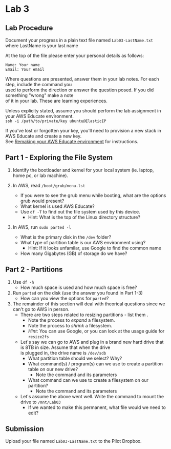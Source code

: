 # Lab 3

## Lab Procedure
Document your progress in a plain text file named `Lab03-LastName.txt`  
where LastName is your last name

At the top of the file please enter your personal details as follows:
```
Name: Your name
Email: Your email

```

Where questions are presented, answer them in your lab notes.  For each step, include the command you  
used to perform the direction or answer the question posed.  If you did something "wrong" make a note  
of it in your lab.  These are learning experiences.

Unless explicity stated, assume you should perform the lab assignment in your AWS Educate environment.  
`ssh -i /path/to/private/key ubuntu@ElasticIP`  

If you've lost or forgotten your key, you'll need to provision a new stack in AWS Educate and create a new key.  
See [Remaking your AWS Educate environment](../../..) for instructions.

## Part 1 - Exploring the File System
1. Identify the bootloader and kernel for your local system (ie. laptop, home pc, or lab machine).

2. In AWS, read `/boot/grub/menu.lst`  
    * If you were to see the grub menu while booting, what are the options grub would present?  
    * What kernel is used AWS Educate?   
    * Use `df -T` to find out the file system used by this device.  
        * Hint: What is the top of the Linux directory structure?

3. In AWS, run `sudo parted -l`
    * What is the primary disk in the `/dev` folder?  
    * What type of partition table is our AWS environment using? 
        * Hint: If it looks unfamilar, use Google to find the common name
    * How many Gigabytes (GB) of storage do we have?

## Part 2 - Partitions
1. Use `df -h`
    * How much space is used and how much space is free?
2. Run `parted` on the disk (use the answer you found in Part 1-3)
    * How can you view the options for `parted`?
3. The remainder of this section will deal with theorical questions since we can't go to AWS in person.
    * There are two steps related to resizing partitions - list them .
        * Note the process to *expand* a filesystem.
        * Note the process to *shrink* a filesystem.
        * *Hint*: You can use Google, or you can look at the usage guide for `resize2fs`
    * Let's say we can go to AWS and plug in a brand new hard drive that is 8TB in size.  Assume that when the drive  
    is plugged in, the drive name is `/dev/sdb`
        * What partition table should we select?  Why?
        * What command(s) / program(s) can we use to create a partition table on our new drive? 
            * Note the command and its parameters
        * What command can we use to create a filesystem on our partition?
            * Note the command and its parameters
    * Let's assume the above went well.  Write the command to mount the drive to `/mnt/Lab03`
        * If we wanted to make this permanent, what file would we need to edit?

## Submission
Upload your file named `Lab03-LastName.txt` to the Pilot Dropbox.